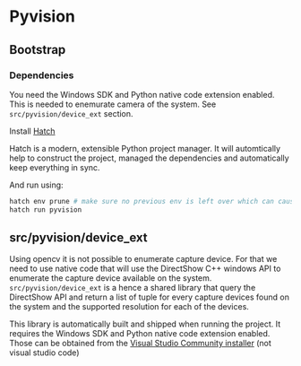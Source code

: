 # Pyvision

## Bootstrap

### Dependencies

You need the Windows SDK and Python native code extension enabled. This is needed to enemurate camera of the system.
See `src/pyvision/device_ext` section.

Install [Hatch](https://hatch.pypa.io/latest/install/#windows)

Hatch is a modern, extensible Python project manager. It will automtically help to construct the
project, managed the dependencies and automatically keep everything in sync.

And run using:
```sh
hatch env prune # make sure no previous env is left over which can cause some issues.
hatch run pyvision
```

## src/pyvision/device_ext

Using opencv it is not possible to enumerate capture device.
For that we need to use native code that will use the DirectShow C++ windows API
to enumerate the capture device available on the system.
`src/pyvision/device_ext` is a hence a shared library that query the DirectShow API and return
a list of tuple for every capture devices found on the system and the supported resolution
for each of the devices.

This library is automatically built and shipped when running the project.
It requires the Windows SDK and Python native code extension enabled.
Those can be obtained from the [Visual Studio Community installer](https://visualstudio.microsoft.com/vs/community/) (not visual studio code)
